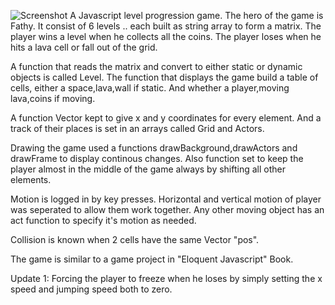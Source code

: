 ![Screenshot](https://github.com/ahmedhammad97/FathyCollectingCoins/blob/master/imgs/Wallpaper.png)
A Javascript level progression game. The hero of the game is Fathy.
It consist of 6 levels .. each built as string array to form a matrix.
The player wins a level when he collects all the coins.
The player loses when he hits a lava cell or fall out of the grid.

A function that reads the matrix and convert to either static or dynamic objects is called Level.
The function that displays the game build a table of cells, either a space,lava,wall if static.
And whether a player,moving lava,coins if moving.

A function Vector kept to give x and y coordinates for every element.
And a track of their places is set in an arrays called Grid and Actors.

Drawing the game used a functions drawBackground,drawActors and drawFrame to display continous changes.
Also function set to keep the player almost in the middle of the game always by shifting all other elements.

Motion is logged in by key presses. Horizontal and vertical motion of player was seperated to allow them work together.
Any other moving object has an act function to specify it's motion as needed.

Collision is known when 2 cells have the same Vector "pos".

The game is similar to a game project in "Eloquent Javascript" Book.

Update 1: Forcing the player to freeze when he loses by simply setting the x speed and jumping speed both to zero.
